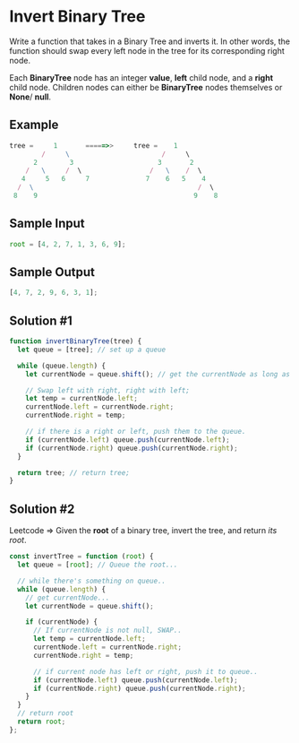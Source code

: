 # Invert Binary Tree

Write a function that takes in a Binary Tree and inverts it. In other words, the function should swap every left node in the tree for its corresponding right node.

Each **BinaryTree** node has an integer **value**, **left** child node, and a **right** child node. Children nodes can either be **BinaryTree** nodes themselves or **None**/ **null**.

## Example

```js
tree =     1       =====>>     tree =    1
        /     \                       /     \
      2        3                     3       2
    /   \     /  \                 /   \    /  \
   4     5   6     7              7    6   5    4
  /  \                                         /  \
 8    9                                       9    8

```

## Sample Input

```js
root = [4, 2, 7, 1, 3, 6, 9];
```

## Sample Output

```js
[4, 7, 2, 9, 6, 3, 1];
```

## Solution #1

```js
function invertBinaryTree(tree) {
  let queue = [tree]; // set up a queue

  while (queue.length) {
    let currentNode = queue.shift(); // get the currentNode as long as there's something on the queue.

    // Swap left with right, right with left;
    let temp = currentNode.left;
    currentNode.left = currentNode.right;
    currentNode.right = temp;

    // if there is a right or left, push them to the queue.
    if (currentNode.left) queue.push(currentNode.left);
    if (currentNode.right) queue.push(currentNode.right);
  }

  return tree; // return tree;
}
```

## Solution #2

Leetcode => Given the **root** of a binary tree, invert the tree, and return _*its root*_.

```js
const invertTree = function (root) {
  let queue = [root]; // Queue the root...

  // while there's something on queue..
  while (queue.length) {
    // get currentNode...
    let currentNode = queue.shift();

    if (currentNode) {
      // If currentNode is not null, SWAP..
      let temp = currentNode.left;
      currentNode.left = currentNode.right;
      currentNode.right = temp;

      // if current node has left or right, push it to queue..
      if (currentNode.left) queue.push(currentNode.left);
      if (currentNode.right) queue.push(currentNode.right);
    }
  }
  // return root
  return root;
};
```
